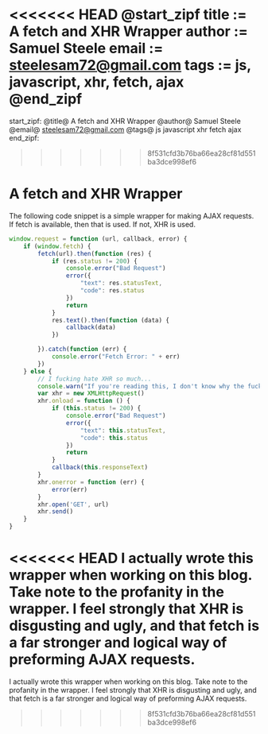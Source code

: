 <<<<<<< HEAD
@start_zipf
title := A fetch and XHR Wrapper
author := Samuel Steele
email := steelesam72@gmail.com
tags := js, javascript, xhr, fetch, ajax
@end_zipf
=======
start_zipf:
@title@ A fetch and XHR Wrapper
@author@ Samuel Steele
@email@ steelesam72@gmail.com
@tags@ js javascript xhr fetch ajax
end_zipf:
>>>>>>> 8f531cfd3b76ba66ea28cf81d551ba3dce998ef6

# A fetch and XHR Wrapper

The following code snippet is a simple wrapper for making AJAX requests. If fetch is available, then that is used. If not, XHR is used.

```javascript
window.request = function (url, callback, error) {
    if (window.fetch) {
        fetch(url).then(function (res) {
            if (res.status != 200) {
                console.error("Bad Request")
                error({
                    "text": res.statusText,
                    "code": res.status
                })
                return
            }
            res.text().then(function (data) {
                callback(data)
            })

        }).catch(function (err) {
            console.error("Fetch Error: " + err)
        })
    } else {
        // I fucking hate XHR so much...
        console.warn("If you're reading this, I don't know why the fuck you don't have a browser that supports fetch()")
        var xhr = new XMLHttpRequest()
        xhr.onload = function () {
            if (this.status != 200) {
                console.error("Bad Request")
                error({
                    "text": this.statusText,
                    "code": this.status
                })
                return
            }
            callback(this.responseText)
        }
        xhr.onerror = function (err) {
            error(err)
        }
        xhr.open('GET', url)
        xhr.send()
    }
}
```

<<<<<<< HEAD
I actually wrote this wrapper when working on this blog. Take note to the profanity in the wrapper. I feel strongly that XHR is disgusting and ugly, and that fetch is a far stronger and logical way of preforming AJAX requests.
=======
I actually wrote this wrapper when working on this blog. Take note to the profanity in the wrapper. I feel strongly that XHR is disgusting and ugly, and that fetch is a far stronger and logical way of preforming AJAX requests.
>>>>>>> 8f531cfd3b76ba66ea28cf81d551ba3dce998ef6
